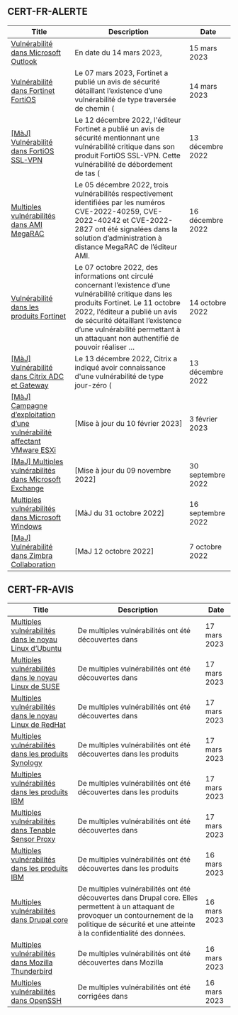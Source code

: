 
## CERT-FR-ALERTE
|Title|Description|Date|
|---|---|---|
| [Vulnérabilité dans Microsoft Outlook](https://www.cert.ssi.gouv.fr/alerte/CERTFR-2023-ALE-002/) | En date du 14 mars 2023,  | 15 mars 2023 |
| [Vulnérabilité dans Fortinet FortiOS](https://www.cert.ssi.gouv.fr/alerte/CERTFR-2023-ALE-001/) | Le 07 mars 2023, Fortinet a publié un avis de sécurité détaillant l’existence d’une vulnérabilité de type traversée de chemin ( | 14 mars 2023 |
| [[MàJ] Vulnérabilité dans FortiOS SSL-VPN](https://www.cert.ssi.gouv.fr/alerte/CERTFR-2022-ALE-012/) | Le 12 décembre 2022, l'éditeur Fortinet a publié un avis de sécurité mentionnant une vulnérabilité critique dans son produit FortiOS SSL-VPN. Cette vulnérabilité de débordement de tas ( | 13 décembre 2022 |
| [Multiples vulnérabilités dans AMI MegaRAC](https://www.cert.ssi.gouv.fr/alerte/CERTFR-2022-ALE-014/) | Le 05 décembre 2022, trois vulnérabilités respectivement identifiées par les numéros CVE-2022-40259, CVE-2022-40242 et CVE-2022-2827 ont été signalées dans la solution d’administration à distance MegaRAC de l’éditeur AMI. | 16 décembre 2022 |
| [Vulnérabilité dans les produits Fortinet](https://www.cert.ssi.gouv.fr/alerte/CERTFR-2022-ALE-011/) | Le 07 octobre 2022, des informations ont circulé concernant l’existence d’une vulnérabilité critique dans les produits Fortinet. Le 11 octobre 2022, l’éditeur a publié un avis de sécurité détaillant l’existence d’une vulnérabilité permettant à un attaquant non authentifié de pouvoir réaliser … | 14 octobre 2022 |
| [[MàJ] Vulnérabilité dans Citrix ADC et Gateway](https://www.cert.ssi.gouv.fr/alerte/CERTFR-2022-ALE-013/) | Le 13 décembre 2022, Citrix a indiqué avoir connaissance d'une vulnérabilité de type jour-zéro ( | 13 décembre 2022 |
| [[MàJ] Campagne d’exploitation d’une vulnérabilité affectant VMware ESXi](https://www.cert.ssi.gouv.fr/alerte/CERTFR-2023-ALE-015/) | [Mise à jour du 10 février 2023] | 3 février 2023 |
| [[MaJ] Multiples vulnérabilités dans Microsoft Exchange](https://www.cert.ssi.gouv.fr/alerte/CERTFR-2022-ALE-008/) | [Mise à jour du 09 novembre 2022] | 30 septembre 2022 |
| [Multiples vulnérabilités dans Microsoft Windows](https://www.cert.ssi.gouv.fr/alerte/CERTFR-2022-ALE-007/) | [MàJ du 31 octobre 2022] | 16 septembre 2022 |
| [[MaJ] Vulnérabilité dans Zimbra Collaboration](https://www.cert.ssi.gouv.fr/alerte/CERTFR-2022-ALE-009/) | [MaJ 12 octobre 2022]  | 7 octobre 2022 |
## CERT-FR-AVIS
|Title|Description|Date|
|---|---|---|
| [Multiples vulnérabilités dans le noyau Linux d’Ubuntu](https://www.cert.ssi.gouv.fr/avis/CERTFR-2023-AVI-0244/) | De multiples vulnérabilités ont été découvertes dans  | 17 mars 2023 |
| [Multiples vulnérabilités dans le noyau Linux de SUSE](https://www.cert.ssi.gouv.fr/avis/CERTFR-2023-AVI-0243/) | De multiples vulnérabilités ont été découvertes dans  | 17 mars 2023 |
| [Multiples vulnérabilités dans le noyau Linux de RedHat](https://www.cert.ssi.gouv.fr/avis/CERTFR-2023-AVI-0242/) | De multiples vulnérabilités ont été découvertes dans  | 17 mars 2023 |
| [Multiples vulnérabilités dans les produits Synology](https://www.cert.ssi.gouv.fr/avis/CERTFR-2023-AVI-0241/) | De multiples vulnérabilités ont été découvertes dans les produits  | 17 mars 2023 |
| [Multiples vulnérabilités dans les produits IBM](https://www.cert.ssi.gouv.fr/avis/CERTFR-2023-AVI-0240/) | De multiples vulnérabilités ont été découvertes dans les produits  | 17 mars 2023 |
| [Multiples vulnérabilités dans Tenable Sensor Proxy](https://www.cert.ssi.gouv.fr/avis/CERTFR-2023-AVI-0239/) | De multiples vulnérabilités ont été découvertes dans  | 17 mars 2023 |
| [Multiples vulnérabilités dans les produits IBM](https://www.cert.ssi.gouv.fr/avis/CERTFR-2023-AVI-0238/) | De multiples vulnérabilités ont été découvertes dans les produits  | 16 mars 2023 |
| [Multiples vulnérabilités dans Drupal core](https://www.cert.ssi.gouv.fr/avis/CERTFR-2023-AVI-0237/) | De multiples vulnérabilités ont été découvertes dans Drupal core. Elles permettent à un attaquant de provoquer un contournement de la politique de sécurité et une atteinte à la confidentialité des données. | 16 mars 2023 |
| [Multiples vulnérabilités dans Mozilla Thunderbird](https://www.cert.ssi.gouv.fr/avis/CERTFR-2023-AVI-0236/) | De multiples vulnérabilités ont été découvertes dans Mozilla  | 16 mars 2023 |
| [Multiples vulnérabilités dans OpenSSH](https://www.cert.ssi.gouv.fr/avis/CERTFR-2023-AVI-0235/) | De multiples vulnérabilités ont été corrigées dans  | 16 mars 2023 |

